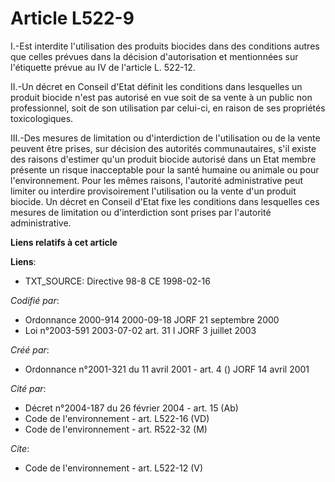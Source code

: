 # Article L522-9

I.-Est interdite l'utilisation des produits biocides dans des conditions autres que celles prévues dans la décision
d'autorisation et mentionnées sur l'étiquette prévue au IV de l'article L. 522-12. 

II.-Un décret en Conseil d'Etat définit les conditions dans lesquelles un produit biocide n'est pas autorisé en vue soit de
sa vente à un public non professionnel, soit de son utilisation par celui-ci, en raison de ses propriétés toxicologiques. 

III.-Des mesures de limitation ou d'interdiction de l'utilisation ou de la vente peuvent être prises, sur décision des
autorités communautaires, s'il existe des raisons d'estimer qu'un produit biocide autorisé dans un Etat membre présente un
risque inacceptable pour la santé humaine ou animale ou pour l'environnement. Pour les mêmes raisons, l'autorité
administrative peut limiter ou interdire provisoirement l'utilisation ou la vente d'un produit biocide. Un décret en Conseil
d'Etat fixe les conditions dans lesquelles ces mesures de limitation ou d'interdiction sont prises par l'autorité
administrative.

**Liens relatifs à cet article**

**Liens**:

  - TXT_SOURCE: Directive 98-8 CE 1998-02-16

_Codifié par_:

  - Ordonnance 2000-914 2000-09-18 JORF 21 septembre 2000
  - Loi n°2003-591 2003-07-02 art. 31 I JORF 3 juillet 2003

_Créé par_:

  - Ordonnance n°2001-321 du 11 avril 2001 - art. 4 () JORF 14 avril 2001

_Cité par_:

  - Décret n°2004-187 du 26 février 2004 - art. 15 (Ab)
  - Code de l'environnement - art. L522-16 (VD)
  - Code de l'environnement - art. R522-32 (M)

_Cite_:

  - Code de l'environnement - art. L522-12 (V)
